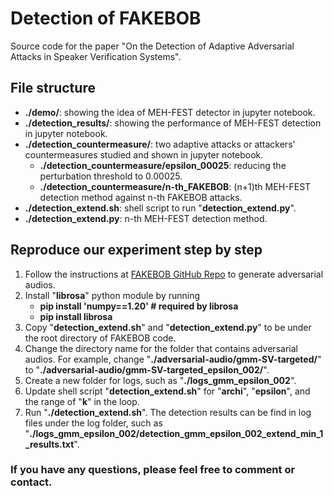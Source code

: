 # Detection of FAKEBOB
Source code for the paper "On the Detection of Adaptive Adversarial Attacks in Speaker Verification Systems".

## File structure
- **./demo/**: showing the idea of MEH-FEST detector in jupyter notebook.
- **./detection_results/**: showing the performance of MEH-FEST detection in jupyter notebook.
- **./detection_countermeasure/**: two adaptive attacks or attackers' countermeasures studied and shown in jupyter notebook.
	- **./detection_countermeasure/epsilon_00025**: reducing the perturbation threshold to 0.00025.
	- **./detection_countermeasure/n-th_FAKEBOB**: (n+1)th MEH-FEST detection method against n-th FAKEBOB attacks. 
- **./detection_extend.sh**: shell script to run "**detection_extend.py**".
- **./detection_extend.py**: n-th MEH-FEST detection method.  

## Reproduce our experiment step by step
1. Follow the instructions at [FAKEBOB GitHub Repo](https://github.com/FAKEBOB-adversarial-attack/FAKEBOB) to generate adversarial audios.
2. Install "**librosa**" python module by running 
    - **pip install 'numpy==1.20'    # required by librosa**
    - **pip install librosa**
3. Copy "**detection_extend.sh**" and "**detection_extend.py**" to be under the root directory of FAKEBOB code.
4. Change the directory name for the folder that contains adversarial audios. For example, change "**./adversarial-audio/gmm-SV-targeted/**" to "**./adversarial-audio/gmm-SV-targeted_epsilon_002/**".
5. Create a new folder for logs, such as "**./logs_gmm_epsilon_002**".
6. Update shell script "**detection_extend.sh**" for "**archi**", "**epsilon**", and the range of "**k**" in the loop. 
7. Run "**./detection_extend.sh**". The detection results can be find in log files under the log folder, such as "**./logs_gmm_epsilon_002/detection_gmm_epsilon_002_extend_min_1_results.txt**".

### If you have any questions, please feel free to comment or contact.
